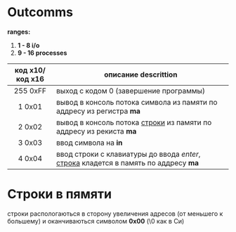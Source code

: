 # Outcomms

**ranges:**
1. **1 - 8 i/o**
2. **9 - 16 processes**

|код x10/код x16|описание descrittion|
|:--------:|--------------------|
|255 0xFF|выход с кодом 0 (завершение программы)|
|  1 0x01|вывод в консоль потока символа из памяти по аддресу из регистра **ma**| 
|  2 0x02|вывод в консоль потока [строки](#Строки-в-памяти) из памяти по аддресу из рекиста **ma**|
|  3 0x03|ввод символа на **in**|
|  4 0x04|ввод строки с клавиатуры до ввода *enter*, [строка](#строки-в-пямяти) кладется в память по аддресу **ma**|


# Строки в пямяти

строки распологаються в сторону увеличения адресов (от меньшего к большему) и оканчиваються символом **0x00** (\0 как в Си)